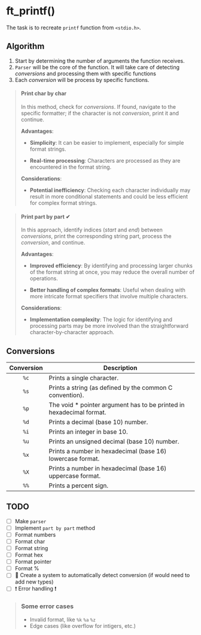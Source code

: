 # ft_printf()

The task is to recreate `printf` function from `<stdio.h>`.

## Algorithm

1. Start by determining the number of arguments the function receives.
2. `Parser` will be the core of the function. It will take care of detecting _conversions_
    and processing them with specific functions
3. Each _conversion_ will be process by specific functions.

> #### Print char by char
> 
> In this method, check for _conversions_. If found, navigate to the specific formatter;
>  if the character is not _conversion_, print it and continue.
>
> **Advantages**:
> 
> * **Simplicity**: It can be easier to implement, especially for simple format strings. 
>
> * **Real-time processing**: Characters are processed as they are encountered in the format string.
> 
> **Considerations**:
>
> * **Potential inefficiency**: Checking each character individually may result in more conditional
>  statements and could be less efficient for complex format strings.

> #### Print part by part ✔
> 
> In this approach, identify indices (_start_ and _end_) between _conversions_, print the corresponding
>  string part, process the _conversion_, and continue.
>
> 
> **Advantages**:
> 
> * **Improved efficiency**: By identifying and processing larger chunks of the format string at once,
>  you may reduce the overall number of operations.
> 
> * **Better handling of complex formats**: Useful when dealing with more intricate format specifiers
>  that involve multiple characters.
> 
> **Considerations**:
> 
> * **Implementation complexity**: The logic for identifying and processing parts may be more involved
>  than the straightforward character-by-character approach.

## Conversions

| Conversion | Description 																|
|:----------:|--------------------------------------------------------------------------|
| `%c`       | Prints a single character. 												|
| `%s`       | Prints a string (as defined by the common C convention). 				|
| `%p`       | The void * pointer argument has to be printed in hexadecimal format. 	|
| `%d`       | Prints a decimal (base 10) number. 										|
| `%i`       | Prints an integer in base 10. 											|
| `%u`       | Prints an unsigned decimal (base 10) number. 							|
| `%x`       | Prints a number in hexadecimal (base 16) lowercase format. 				|
| `%X`       | Prints a number in hexadecimal (base 16) uppercase format. 				|
| `%%`       | Prints a percent sign. 													|

## TODO

- [ ] Make `parser`
- [ ] Implement `part by part` method
- [ ] Format numbers
- [ ] Format char
- [ ] Format string
- [ ] Format hex
- [ ] Format pointer
- [ ] Format %
- [ ] 🤔 Create a system to automatically detect conversion (if would need to add new types)
- [ ] ❗ Error handling ❗

> ### Some error cases
> - Invalid format, like `%k` `%a` `%z`
> - Edge cases (like overflow for intigers, etc.)
